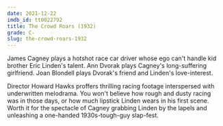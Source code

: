 ```yaml
---
date: 2021-12-22
imdb_id: tt0022792
title: The Crowd Roars (1932)
grade: C-
slug: the-crowd-roars-1932
---
```


James Cagney plays a hotshot race car driver whose ego can't handle kid brother Eric Linden's talent. Ann Dvorak plays Cagney's long-suffering girlfriend. Joan Blondell plays Dvorak's friend and Linden's love-interest.

<!-- end -->

Director Howard Hawks proffers thrilling racing footage interspersed with underwritten melodrama. You won't believe how rough and dusty racing was in those days, or how much lipstick Linden wears in his first scene. Worth it for the spectacle of Cagney grabbing Linden by the lapels and unleashing a one-handed 1930s-tough-guy slap-fest.